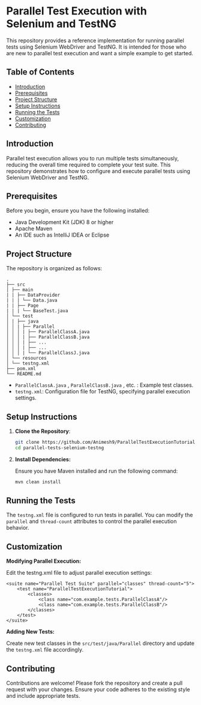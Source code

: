 <h1>Parallel Test Execution with Selenium and TestNG</h1>
This repository provides a reference implementation for running parallel tests using Selenium WebDriver and TestNG. It is intended for those who are new to parallel test execution and want a simple example to get started.

## Table of Contents
- [Introduction](#introduction)
- [Prerequisites](#prerequisites)
- [Project Structure](#project-structure)
- [Setup Instructions](#setup-instructions)
- [Running the Tests](#running-the-tests)
- [Customization](#customization)
- [Contributing](#contributing)

## Introduction
Parallel test execution allows you to run multiple tests simultaneously, reducing the overall time required to complete your test suite. This repository demonstrates how to configure and execute parallel tests using Selenium WebDriver and TestNG.

## Prerequisites
Before you begin, ensure you have the following installed:
- Java Development Kit (JDK) 8 or higher
- Apache Maven
- An IDE such as IntelliJ IDEA or Eclipse

## Project Structure
The repository is organized as follows:
```
.
├── src
│ ├── main
| | ├── DataProvider
| | | └── Data.java
| | ├── Page
| | | └── BaseTest.java
│ └── test
│ | ├── java
│ │ | ├── Parallel
│ │ │ | ├── ParallelClassA.java
│ │ │ | ├── ParallelClassB.java
│ │ │ | ├── ...
│ │ │ | ├── ...
│ │ │ | └── ParallelClassJ.java
│ └── resources
│ └── testng.xml
├── pom.xml
└── README.md
```

- `ParallelClassA.java` , `ParallelClassB.java` , etc. : Example test classes.
- `testng.xml`: Configuration file for TestNG, specifying parallel execution settings.

## Setup Instructions

1. **Clone the Repository**:
   ```sh
   git clone https://github.com/Animesh9/ParallelTestExecutionTutorial.git
   cd parallel-tests-selenium-testng

2. **Install Dependencies:**

   Ensure you have Maven installed and run the following command:
   ```sh
   mvn clean install

## Running the Tests

The `testng.xml` file is configured to run tests in parallel. You can modify the `parallel` and `thread-count` attributes to control the parallel execution behavior.

## Customization
**Modifying Parallel Execution:**

Edit the testng.xml file to adjust parallel execution settings:
```
<suite name="Parallel Test Suite" parallel="classes" thread-count="5">
    <test name="ParallelTestExecutionTutorial">
        <classes>
            <class name="com.example.tests.ParallelClassA"/>
            <class name="com.example.tests.ParallelClassB"/>
        </classes>
    </test>
</suite>
```
**Adding New Tests:**

Create new test classes in the `src/test/java/Parallel` directory and update the `testng.xml` file accordingly.

## Contributing

Contributions are welcome! Please fork the repository and create a pull request with your changes. Ensure your code adheres to the existing style and include appropriate tests.
